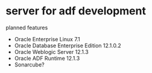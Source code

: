 server for adf development
==========================

planned features
- Oracle Enterprise Linux 7.1
- Oracle Database Enterprise Edition 12.1.0.2
- Oracle Weblogic Server 12.1.3
- Oracle ADF Runtime 12.1.3
- Sonarcube?
